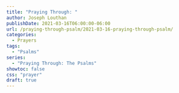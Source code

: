 ```yaml
---
title: "Praying Through: "
author: Joseph Louthan
publishDate: 2021-03-16T06:00:00-06:00
url: /praying-through-psalm/2021-03-16-praying-through-psalm/
categories:
  - Prayers
tags:
  - "Psalms"
series:
  - "Praying Through: The Psalms"
showtoc: false
css: "prayer"
draft: true
---
```

<div style="font-variant: small-caps;">

</div>

```text

```
